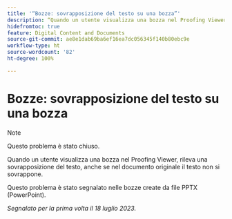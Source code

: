 ```yaml
---
title: '“Bozze: sovrapposizione del testo su una bozza”'
description: “Quando un utente visualizza una bozza nel Proofing Viewer, rileva una sovrapposizione del testo, anche se nel documento originale il testo non si sovrappone. ”
hidefromtoc: true
feature: Digital Content and Documents
source-git-commit: ae8e1dab69ba6ef16ea7dc056345f140b80ebc9e
workflow-type: ht
source-wordcount: '82'
ht-degree: 100%

---
```



# Bozze: sovrapposizione del testo su una bozza

>[!NOTE]
>
>Questo problema è stato chiuso.

Quando un utente visualizza una bozza nel Proofing Viewer, rileva una sovrapposizione del testo, anche se nel documento originale il testo non si sovrappone.

Questo problema è stato segnalato nelle bozze create da file PPTX (PowerPoint).

_Segnalato per la prima volta il 18 luglio 2023._

